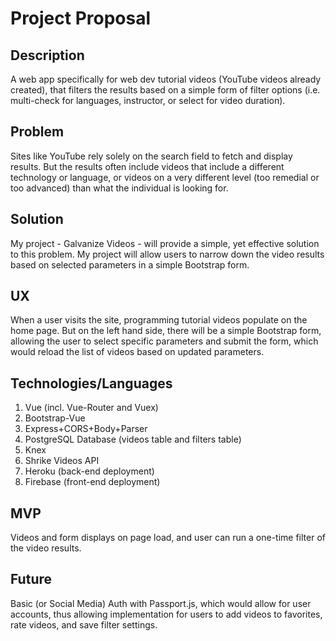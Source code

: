 # Project Proposal

## Description

A web app specifically for web dev tutorial videos (YouTube videos already created), that filters the results based on a simple form of filter options (i.e. multi-check for languages, instructor, or select for video duration).

## Problem

Sites like YouTube rely solely on the search field to fetch and display results. But the results often include videos that include a different technology or language, or videos on a very different level (too remedial or too advanced) than what the individual is looking for.

## Solution

My project - Galvanize Videos - will provide a simple, yet effective solution to this problem. My project will allow users to narrow down the video results based on selected parameters in a simple Bootstrap form.

## UX

When a user visits the site, programming tutorial videos populate on the home page. But on the left hand side, there will be a simple Bootstrap form, allowing the user to select specific parameters and submit the form, which would reload the list of videos based on updated parameters.

## Technologies/Languages

1.  Vue (incl. Vue-Router and Vuex)
2.  Bootstrap-Vue
3.  Express+CORS+Body+Parser
4.  PostgreSQL Database (videos table and filters table)
5.  Knex
6.  Shrike Videos API
7.  Heroku (back-end deployment)
8.  Firebase (front-end deployment)

## MVP

Videos and form displays on page load, and user can run a one-time filter of the video results.

## Future

Basic (or Social Media) Auth with Passport.js, which would allow for user accounts, thus allowing implementation for users to add videos to favorites, rate videos, and save filter settings.
